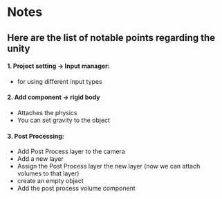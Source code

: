 # Notes

## Here are the list of notable points regarding the unity


#### 1. Project setting -> Input manager:
* for using different input types

#### 2. Add component -> rigid body
* Attaches the physics
* You can set gravity to the object

#### 3. Post Processing:
* Add Post Process layer to the camera
* Add a new layer
* Assign the Post Process layer the new layer (now we can attach volumes to that layer)
* create an empty object
* Add the post process volume component 
